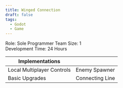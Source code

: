 ```yaml
---
title: Winged Connection
draft: false
tags:
  - Godot
  - Game
---
```

Role: Sole Programmer 
Team Size: 1  
Development Time: 24 Hours

| Implementations            |                 |
| -------------------------- | --------------- |
| Local Multiplayer Controls | Enemy Spawner   |
| Basic Upgrades             | Connecting Line |
